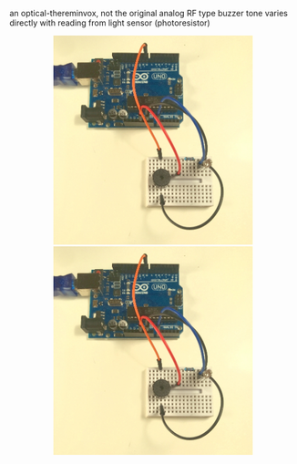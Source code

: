 an optical-thereminvox, not the original analog RF type 
buzzer tone varies directly with reading from light sensor (photoresistor)


<p align="center">
  <img src="optical_thereminvox_board.jpg" width="350" title="hover text">
  <img src="optical_thereminvox_board.jpg" width="350" alt="board layout">
</p>
